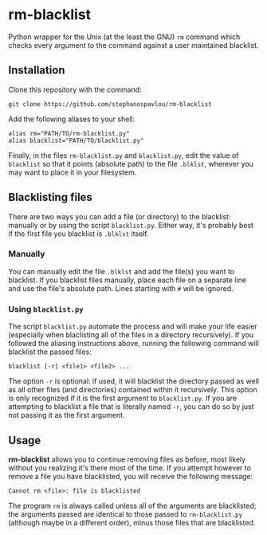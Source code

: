# rm-blacklist
Python wrapper for the Unix (at the least the GNU)
``rm`` command which checks every argument
to the command against a user maintained blacklist.

## Installation
Clone this repository with the command:

```
git clone https://github.com/stephanospavlou/rm-blacklist
```

Add the following aliases to your shell:

```
alias rm="PATH/TO/rm-blacklist.py"
alias blacklist="PATH/TO/blacklist.py"
```

Finally, in the files ``rm-blacklist.py`` and
``blacklist.py``, edit the value of ``blacklist`` so that
it points (absolute path) to the file ``.blklst``, wherever
you may want to place it in your filesystem.

## Blacklisting files 
There are two ways you can add a file (or directory) to
the blacklist: manually or by using the script ``blacklist.py``.
Either way, it's probably best if the first file you blacklist
is ``.blklst`` itself.

### Manually
You can manually edit the file ``.blklst`` and
add the file(s) you want to blacklist. If you blacklist
files manually, place each file on a separate line and
use the file's absolute path. Lines starting with ``#``
will be ignored.

### Using ``blacklist.py``
The script ``blacklist.py`` automate the process and 
will make your life easier (especially when blaclisting
all of the files in a directory recursively). If you followed 
the aliasing instructions above, running
the following command will blacklist the passed files:

```
blacklist [-r] <file1> <file2> ...
```

The option ``-r`` is optional: if used, it will blacklist the 
directory passed as well as all other files (and directories)
contained within it recursively. This option is only recognized
if it is the first argument to ``blacklist.py``. If you are
attempting to blacklist a file that is literally named ``-r``,
you can do so by just not passing it as the first argument.

## Usage
**rm-blacklist** allows you to continue removing files as
before, most likely without you realizing it's there most
of the time. If you attempt however to remove a file you have
blacklisted, you will receive the following message:

```
Cannot rm <file>: file is blacklisted
```

The program ``rm`` is always called unless all of the arguments
are blacklisted; the arguments passed are identical to those
passed to ``rm-blacklist.py`` (although maybe in a different
order), minus those files that are blacklisted.
